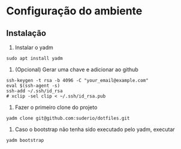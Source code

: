 # Configuração do ambiente

## Instalação

1. Instalar o yadm

```
sudo apt install yadm
```

1. (Opcional) Gerar uma chave e adicionar ao github

```
ssh-keygen -t rsa -b 4096 -C "your_email@example.com"
eval $(ssh-agent -s)
ssh-add ~/.ssh/id_rsa
# xclip -sel clip < ~/.ssh/id_rsa.pub
```

1. Fazer o primeiro clone do projeto

```
yadm clone git@github.com:suderio/dotfiles.git
```

1. Caso o bootstrap não tenha sido executado pelo yadm, executar

```
yadm bootstrap
```

